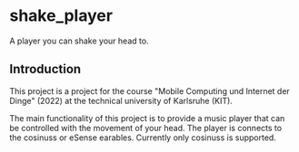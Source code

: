 # shake_player

A player you can shake your head to.

## Introduction
This project is a project for the course "Mobile Computing und Internet der Dinge" (2022)
at the technical university of Karlsruhe (KIT).

The main functionality of this project is to provide a music player that can be controlled
with the movement of your head. The player is connects to the cosinuss or eSense earables.
Currently only cosinuss is supported.
